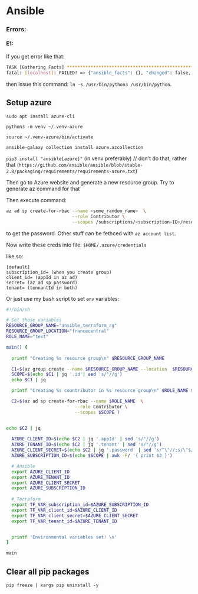# Ansible


### Errors:

#### E1:

If you get error like that:
```bash
TASK [Gathering Facts] **************************************************************************************************************************************************************
fatal: [localhost]: FAILED! => {"ansible_facts": {}, "changed": false, "failed_modules": {"ansible.legacy.setup": {"ansible_facts": {"discovered_interpreter_python": "/usr/bin/python3"}, "failed": true, "module_stderr": "sudo: a password is required\n", "module_stdout": "", "msg": "MODULE FAILURE\nSee stdout/stderr for the exact error", "rc": 1}}, "msg": "The following modules failed to execute: ansible.legacy.setup\n"}
```

then issue this command: `ln -s /usr/bin/python3 /usr/bin/python`.


## Setup azure

`sudo apt install azure-cli`

`python3 -m venv ~/.venv-azure`

`source ~/.venv-azure/bin/activate`

`ansible-galaxy collection install azure.azcollection`

`pip3 install "ansible[azure]"` (in venv preferably) // don't do that, rather that (`https://github.com/ansible/ansible/blob/stable-2.8/packaging/requirements/requirements-azure.txt`)

Then go to Azure website and generate a new resource group.
Try to generate az command for that

Then execute command:

```bash
az ad sp create-for-rbac --name <some_random_name>  \
                         --role Contributor \
                         --scopes /subscriptions/<subscription-ID>/resourceGroups/<resource-group-name>
```
to get the password. Other stuff can be fethced with  `az account list`.


Now write these creds into file:
`$HOME/.azure/credentials`

like so:
```
[default]
subscription_id= (when you create group)
client_id= (appId in az ad)
secret= (az ad sp password)
tenant= (tennantId in both)
```

Or just use my bash script to set `env` variables:

```bash
#!/bin/sh

# Set those variables
RESOURCE_GROUP_NAME="ansible_terraform_rg"
RESOURCE_GROUP_LOCATION="francecentral"
ROLE_NAME="test"

main() {
  
  printf "Creating %s resource group\n" $RESOURCE_GROUP_NAME

  C1=$(az group create --name $RESOURCE_GROUP_NAME --location  $RESOURCE_GROUP_LOCATION)
  SCOPE=$(echo $C1 | jq '.id'| sed 's/"//g')
  echo $C1 | jq

  printf "Creating %s countributor in %s resource group\n" $ROLE_NAME $RESOURCE_GROUP_NAME

  C2=$(az ad sp create-for-rbac --name $ROLE_NAME  \
                          --role Contributor \
                          --scopes $SCOPE )


echo $C2 | jq
  
  AZURE_CLIENT_ID=$(echo $C2 | jq '.appId' | sed 's/"//g')
  AZURE_TENANT_ID=$(echo $C2 | jq '.tenant' | sed 's/"//g')
  AZURE_CLIENT_SECRET=$(echo $C2 | jq '.password' | sed 's/^\"//;s/\"$//')
  AZURE_SUBSCRIPTION_ID=$(echo $SCOPE | awk -F/ '{ print $3 }')

  # Ansible
  export AZURE_CLIENT_ID
  export AZURE_TENANT_ID
  export AZURE_CLIENT_SECRET
  export AZURE_SUBSCRIPTION_ID
  
  # Terraform
  export TF_VAR_subscription_id=$AZURE_SUBSCRIPTION_ID
  export TF_VAR_client_id=$AZURE_CLIENT_ID
  export TF_VAR_client_secret=$AZURE_CLIENT_SECRET
  export TF_VAR_tenant_id=$AZURE_TENANT_ID


  printf 'Environmental variables set! \n'
}

main
```

## Clear all pip packages

`pip freeze | xargs pip uninstall -y`
